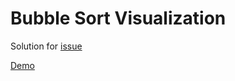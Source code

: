  # Bubble Sort Visualization
 Solution for [issue](https://github.com/evolution-gaming/typescript-bootcamp/tree/main/homeworks/01-bubble-sort)

 [Demo](http://wheercool-visualizer.surge.sh/)
